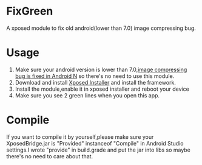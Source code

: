 # FixGreen
A xposed module to fix old android(lower than 7.0) image compressing bug.

# Usage
1. Make sure your android version is lower than 7.0,[image compressing bug is fixed in Android N](https://github.com/google/skia/commit/c7d01d3e1d3621907c27b283fb7f8b6e177c629d) so there's no need to use this module.
1. Download and install [Xposed Installer](http://repo.xposed.info/module/de.robv.android.xposed.installer) and install the framework.
2. Install the module,enable it in xposed installer and reboot your device
3. Make sure you see 2 green lines when you open this app.

# Compile
If you want to compile it by yourself,please make sure your XposedBridge.jar is "Provided" instanceof "Compile" in Android Studio settings.I wrote "provide" in build.grade and put the jar into libs so maybe there's no need to care about that.
